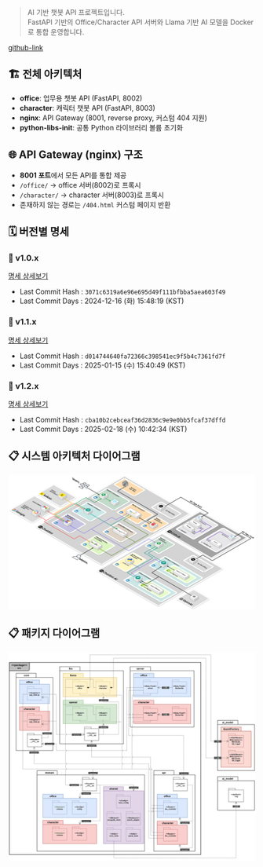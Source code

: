 
> AI 기반 챗봇 API 프로젝트입니다.  
> FastAPI 기반의 Office/Character API 서버와 Llama 기반 AI 모델을 Docker로 통합 운영합니다.

[github-link](https://github.com/TreeNut-KR/ChatBot-AI)

## 🏗️ 전체 아키텍처

- **office**: 업무용 챗봇 API (FastAPI, 8002)
- **character**: 캐릭터 챗봇 API (FastAPI, 8003)
- **nginx**: API Gateway (8001, reverse proxy, 커스텀 404 지원)
- **python-libs-init**: 공통 Python 라이브러리 볼륨 초기화

## 🌐 API Gateway (nginx) 구조

- **8001 포트**에서 모든 API를 통합 제공
- `/office/` → office 서버(8002)로 프록시
- `/character/` → character 서버(8003)로 프록시
- 존재하지 않는 경로는 `/404.html` 커스텀 페이지 반환

## 🗓️ 버전별 명세
### 📄 v1.0.x
<div class="project-link-content">
    <a href="/portfolio/reference/chatbot-ai/version(1.0.x).md" class="project-link-card dark">
        <i class="fas fa-external-link-alt project-link-icon"></i>
        <span class="project-link-text">명세 상세보기</span>
    </a>
</div>

- Last Commit Hash : `3071c6319a6e96e695d49f111bfbba5aea603f49`
- Last Commit Days : 2024-12-16 (화) 15:48:19 (KST)


### 📄 v1.1.x
<div class="project-link-content">
    <a href="/portfolio/reference/chatbot-ai/version(1.1.x).md" class="project-link-card dark">
        <i class="fas fa-external-link-alt project-link-icon"></i>
        <span class="project-link-text">명세 상세보기</span>
    </a>
</div>

- Last Commit Hash : `d014744640fa72366c398541ec9f5b4c7361fd7f`
- Last Commit Days : 2025-01-15 (수) 15:40:49 (KST)

### 📄 v1.2.x
<div class="project-link-content">
    <a href="/portfolio/reference/chatbot-ai/version(1.2.x).md" class="project-link-card dark">
        <i class="fas fa-external-link-alt project-link-icon"></i>
        <span class="project-link-text">명세 상세보기</span>
    </a>
</div>

- Last Commit Hash : `cba10b2cebceaf36d2836c9e9e0bb5fcaf37dffd`
- Last Commit Days : 2025-02-18 (수) 10:42:34 (KST)


## 📋 시스템 아키텍처 다이어그램
![System-Architecture-Diagram-ChatBot](/images/System-Architecture-Diagram-ChatBot.webp)

## 📋 패키지 다이어그램 
![Package-Diagram-ChatBot(AI)](/images/Package-Diagram-ChatBot(AI).webp)
